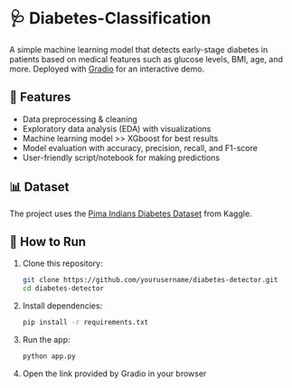 # 🩺 Diabetes-Classification
A simple machine learning model that detects early-stage diabetes in patients based on medical features such as glucose levels, BMI, age, and more.
Deployed with [Gradio](https://gradio.app/) for an interactive demo.
## 📌 Features
- Data preprocessing & cleaning
- Exploratory data analysis (EDA) with visualizations
- Machine learning model >> XGboost for best results
- Model evaluation with accuracy, precision, recall, and F1-score
- User-friendly script/notebook for making predictions

## 📊 Dataset
The project uses the [Pima Indians Diabetes Dataset](https://www.kaggle.com/datasets/uciml/pima-indians-diabetes-database) from Kaggle.


## 🚀 How to Run
1. Clone this repository:
   ```bash
   git clone https://github.com/yourusername/diabetes-detector.git
   cd diabetes-detector
2. Install dependencies:
   ```bash
   pip install -r requirements.txt
3. Run the app:
   ```bash
   python app.py
4. Open the link provided by Gradio in your browser